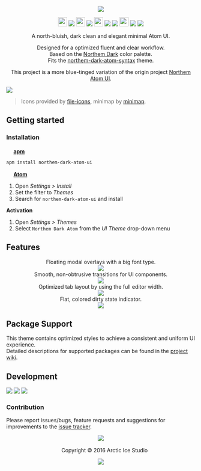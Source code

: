 <p align="center"><img src="https://cdn.rawgit.com/arcticicestudio/northem-dark-atom-ui/develop/assets/northem-dark-atom-ui-banner.svg"/></p>

<p align="center"><img src="https://cdn.travis-ci.org/images/favicon-c566132d45ab1a9bcae64d8d90e4378a.svg" width=24 height=24/> <a href="https://travis-ci.org/arcticicestudio/northem-dark-atom-ui"><img src="https://img.shields.io/travis/arcticicestudio/northem-dark-atom-ui/develop.svg"/></a> <img src="https://circleci.com/favicon.ico" width=24 height=24/> <a href="https://circleci.com/gh/arcticicestudio/northem-dark-atom-ui"><img src="https://circleci.com/gh/arcticicestudio/northem-dark-atom-ui.svg?style=shield&circle-token=4a33410e75c0cd55d4c34f9e68ee392cb89ccb00"/></a> <img src="https://assets-cdn.github.com/favicon.ico" width=24 height=24/> <a href="https://github.com/arcticicestudio/northem-dark-atom-ui/releases/latest"><img src="https://img.shields.io/github/release/arcticicestudio/northem-dark-atom-ui.svg"/></a> <a href="https://github.com/arcticicestudio/northem-dark/releases/tag/v2.0.0"><img src="https://img.shields.io/badge/Northem_Dark-v2.0.0-blue.svg"/></a> <img src="https://atom.io/favicon.ico" width=24 height=24/> <a href="https://atom.io/themes/northem-dark-atom-ui"><img src="https://img.shields.io/apm/v/northem-dark-atom-ui.svg"/></a> <a href="https://atom.io/themes/northem-dark-atom-ui"><img src="https://img.shields.io/apm/dm/northem-dark-atom-ui.svg"/></a></p>

<p align="center">A north-bluish, dark clean and elegant minimal Atom UI.</p>

<p align="center">Designed for a optimized fluent and clear workflow.<br>
Based on the <a href="https://github.com/arcticicestudio/northem-dark">Northem Dark</a> color palette.<br>
Fits the <a href="https://atom.io/themes/northem-dark-atom-syntax">northem-dark-atom-syntax</a> theme.</p>

<p align="center">This project is a more blue-tinged variation of the origin project <a href="https://github.com/arcticicestudio/northem-atom-ui">Northem Atom UI</a>.</p>

![][scrot-top]
> Icons provided by [file-icons](https://atom.io/packages/file-icons), minimap by [minimap](https://atom.io/packages/minimap).

## Getting started
### Installation
**<img src="https://atom.io/favicon.ico" width=16 height=16/> [apm](https://github.com/atom/apm)**  
```shell
apm install northem-dark-atom-ui
```

**<img src="https://atom.io/favicon.ico" width=16 height=16/> [Atom](https://atom.io)**  
  1. Open *Settings > Install*
  2. Set the filter to *Themes*
  3. Search for `northem-dark-atom-ui` and install

**Activation**
  1. Open *Settings > Themes*
  2. Select `Northem Dark Atom` from the *UI Theme* drop-down menu

## Features
<p align="center">Floating modal overlays with a big font type.<br><img src="https://raw.githubusercontent.com/arcticicestudio/northem-dark-atom-ui/develop/assets/scrot-feature-modal-overlay.png"/><br>Smooth, non-obtrusive transitions for UI components.<br><img src="https://raw.githubusercontent.com/arcticicestudio/northem-dark-atom-ui/develop/assets/scrcast-feature-smooth-transitions-components.gif"/><br>Optimized tab layout by using the full editor width.<br><img src="https://raw.githubusercontent.com/arcticicestudio/northem-dark-atom-ui/develop/assets/scrcast-feature-full-width-tabs.gif"/><br>Flat, colored dirty state indicator.<br><img src="https://raw.githubusercontent.com/arcticicestudio/northem-dark-atom-ui/develop/assets/scrcast-feature-tab-dirty-state.gif"/><br></p>

## Package Support
This theme contains optimized styles to achieve a consistent and uniform UI experience.   
Detailed descriptions for supported packages can be found in the [project wiki](https://github.com/arcticicestudio/northem-dark-atom-ui/wiki/Package-Support).

## Development
[![](https://img.shields.io/badge/Changelog-0.5.0-blue.svg)](https://github.com/arcticicestudio/northem-dark-atom-ui/blob/v0.5.0/CHANGELOG.md) [![](https://img.shields.io/badge/Workflow-gitflow--branching--model-blue.svg)](http://nvie.com/posts/a-successful-git-branching-model) [![](https://img.shields.io/badge/Versioning-ArcVer_0.8.0-blue.svg)](https://github.com/arcticicestudio/arcver)

### Contribution
Please report issues/bugs, feature requests and suggestions for improvements to the [issue tracker](https://github.com/arcticicestudio/northem-dark-atom-ui/issues).

<p align="center"><img src="https://cdn.rawgit.com/arcticicestudio/nord/develop/src/assets/banner-footer-mountains.svg" /></p>

<p align="center"> <img src="http://arcticicestudio.com/favicon.ico" width=16 height=16/> Copyright &copy; 2016 Arctic Ice Studio</p>

<p align="center"><a href="https://github.com/arcticicestudio/northem-dark-atom-ui/blob/develop/LICENSE.md"><img src="https://img.shields.io/badge/License-MIT-blue.svg"/></a></p>

[scrot-top]: https://raw.githubusercontent.com/arcticicestudio/northem-dark-atom-ui/develop/assets/scrot-top.png
